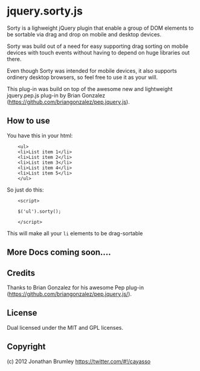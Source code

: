 # jquery.sorty.js

Sorty is a lighweight jQuery plugin that enable a group of DOM elements to be sortable via drag and drop on mobile and desktop devices.

Sorty was build out of a need for easy supporting drag sorting on mobile devices with touch events without having to depend on huge libraries out there. 

Even though Sorty was intended for mobile devices, it also supports ordinery desktop browsers, so feel free to use it as your will.

This plug-in was build on top of the awesome new and lightweight jquery.pep.js plug-in by Brian Gonzalez (https://github.com/briangonzalez/pep.jquery.js).

## How to use

You have this in your html:

```
	<ul>
	<li>List item 1</li>
	<li>List item 2</li>
	<li>List item 3</li>
	<li>List item 4</li>
	<li>List item 5</li>
	</ul>
```

So just do this:

```
	<script>
	
	$('ul').sorty();

	</script>
```

This will make all your `li` elements to be drag-sortable

## More Docs coming soon....

## Credits

Thanks to Brian Gonzalez for his awesome Pep plug-in (https://github.com/briangonzalez/pep.jquery.js/).

## License

Dual licensed under the MIT and GPL licenses.

## Copyright 

(c) 2012 Jonathan Brumley <https://twitter.com/#!/cayasso>

